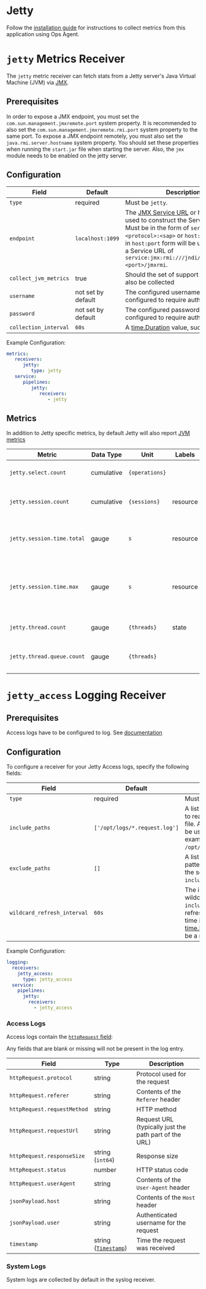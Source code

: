 # Jetty

Follow the [installation guide](https://cloud.google.com/stackdriver/docs/solutions/agents/ops-agent/third-party/jetty) for instructions to collect metrics from this application using Ops Agent.

# `jetty` Metrics Receiver

The `jetty` metric receiver can fetch stats from a Jetty server's Java Virtual Machine (JVM) via [JMX](https://www.oracle.com/java/technologies/javase/javamanagement.html).
## Prerequisites

In order to expose a JMX endpoint, you must set the `com.sun.management.jmxremote.port` system property. It is recommended to also set the `com.sun.management.jmxremote.rmi.port` system property to the same port. To expose a JMX endpoint remotely, you must also set the `java.rmi.server.hostname` system property. You should set these properties when running the `start.jar` file when starting the server. Also, the `jmx` module needs to be enabled on the jetty server.

## Configuration

| Field                          | Default            | Description      |
| ---                            | ---                | ---              |
| `type`                         | required           | Must be `jetty`. |
| `endpoint`                     | `localhost:1099`   | The [JMX Service URL](https://docs.oracle.com/javase/8/docs/api/javax/management/remote/JMXServiceURL.html) or host and port used to construct the Service URL. Must be in the form of `service:jmx:<protocol>:<sap>` or `host:port`. Values in `host:port` form will be used to create a Service URL of `service:jmx:rmi:///jndi/rmi://<host>:<port>/jmxrmi`. |
| `collect_jvm_metrics`          | true               | Should the set of support [JVM metrics](https://github.com/GoogleCloudPlatform/ops-agent/blob/master/docs/jvm.md#metrics) also be collected |
| `username`                     | not set by default | The configured username if JMX is configured to require authentication. |
| `password`                     | not set by default | The configured password if JMX is configured to require authentication. |
| `collection_interval`          | `60s`              | A [time.Duration](https://pkg.go.dev/time#ParseDuration) value, such as `30s` or `5m`. |

Example Configuration:

```yaml
metrics:
   receivers:
      jetty:
         type: jetty
   service:
      pipelines:
         jetty:
            receivers:
               - jetty
```

## Metrics
In addition to Jetty specific metrics, by default Jetty will also report [JVM metrics](https://github.com/GoogleCloudPlatform/ops-agent/blob/master/docs/jvm.md#metrics)

| Metric                     | Data Type  | Unit           | Labels       | Description |
| ---                        | ---        | ---            | ---          | ---   |  
| `jetty.select.count`       | cumulative | `{operations}` |              | The number of select calls. |
| `jetty.session.count`      | cumulative | `{sessions}`   | resource     | The number of sessions created. |
| `jetty.session.time.total` | gauge      | `s`            | resource     | The total time sessions have been active. |
| `jetty.session.time.max`   | gauge      | `s`            | resource     | The maximum amount of time a session has been active. |
| `jetty.thread.count`       | gauge      | `{threads}`    | state        | The current number of threads. |
| `jetty.thread.queue.count` | gauge      | `{threads}`    |              | The current number of threads in the queue. |


# `jetty_access` Logging Receiver

## Prerequisites
Access logs have to be configured to log. See [documentation](https://www.eclipse.org/jetty/documentation/jetty-9/index.html#configuring-jetty-logging)

## Configuration

To configure a receiver for your Jetty Access logs, specify the following fields:

| Field                 | Default                           | Description |
| ---                   | ---                               | ---         |
| `type`                | required                          | Must be `jetty_access`. |
| `include_paths`       | `['/opt/logs/*.request.log']` | A list of filesystem paths to read by tailing each file. A wild card (`*`) can be used in the paths; for example, `/opt/logs/*.request.log`. |
| `exclude_paths`       | `[]`                              | A list of filesystem path patterns to exclude from the set matched by `include_paths`.
| `wildcard_refresh_interval` | `60s` | The interval at which wildcard file paths in `include_paths` are refreshed. Specified as a time interval parsable by [time.ParseDuration](https://pkg.go.dev/time#ParseDuration). Must be a multiple of 1s.|

Example Configuration:

```yaml
logging:
  receivers:
    jetty_access:
      type: jetty_access
  service:
    pipelines:
      jetty:
        receivers:
          - jetty_access
```

### Access Logs

Access logs contain the [`httpRequest` field](https://cloud.google.com/logging/docs/reference/v2/rest/v2/LogEntry#httprequest):

Any fields that are blank or missing will not be present in the log entry.

| Field | Type | Description |
| ---   | ---- | ----------- |
| `httpRequest.protocol` | string | Protocol used for the request |
| `httpRequest.referer` | string | Contents of the `Referer` header |
| `httpRequest.requestMethod` | string | HTTP method |
| `httpRequest.requestUrl` | string | Request URL (typically just the path part of the URL) |
| `httpRequest.responseSize` | string (`int64`) | Response size |
| `httpRequest.status` | number | HTTP status code |
| `httpRequest.userAgent` | string | Contents of the `User-Agent` header |
| `jsonPayload.host` | string | Contents of the `Host` header |
| `jsonPayload.user` | string | Authenticated username for the request |
| `timestamp` | string ([`Timestamp`](https://developers.google.com/protocol-buffers/docs/reference/google.protobuf#google.protobuf.Timestamp)) | Time the request was received |

### System Logs

System logs are collected by default in the syslog receiver.